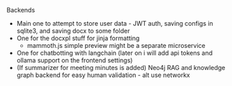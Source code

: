 Backends
- Main one to attempt to store user data - JWT auth, saving configs in sqlite3, and saving docx to some folder
- One for the docxpl stuff for jinja formatting
    - mammoth.js simple preview might be a separate microservice
- One for chatbotting with langchain (later on i will add api tokens and ollama support on the frontend settings)
- (If summarizer for meeting minutes is added) Neo4j RAG and knowledge graph backend for easy human validation - alt use networkx


